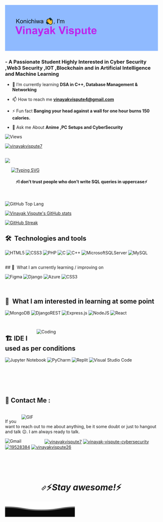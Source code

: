 <img src="download.png">
<h3 align="left">- A Passionate Student Highly Interested in Cyber Security ,Web3 Security ,IOT ,Blockchain and in Artificial Intelligence and Machine Learning</h3>



- 🌱 I’m currently learning **DSA in C++, Database Management & Networking**

- 📫 How to reach me **vinayakvispute4@gmail.com**

- ⚡ Fun fact **Banging your head against a wall for one hour burns 150 calories.**
- 💬 Ask me About **Anime ,PC Setups and CyberSecurity**

![Views](https://komarev.com/ghpvc/?username=VinayakVispute&color=blueviolet&style=for-the-badge&label=Views)
<a name="learning-next"></a>
<br>
<p align="left"> <a href="https://twitter.com/vinayakvispute7" target="blank"><img src="https://img.shields.io/twitter/follow/vinayakvispute7?logo=twitter&style=for-the-badge" alt="vinayakvispute7" /></a> </p><br>
<img src="https://camo.githubusercontent.com/63371d36886ee658f5a97401f393e1ab1684b2fd3de674b8f5efc7d410b2a3d0/68747470733a2f2f6d656469612e67697068792e636f6d2f6d656469612f57556c706c634d704f43456d5447427442572f67697068792e676966" data-canonical-src="https://media.giphy.com/media/WUlplcMpOCEmTGBtBW/giphy.gif" style="max-width: 100%; display: inline-block; height: 45px;" data-target="animated-image.originalImage"> <a href="https://git.io/typing-svg"><img src="https://readme-typing-svg.demolab.com?font=Fira+Code&pause=1000&width=435&lines=Hello+Guys+%2C+How+its+Going.;Its+Vinayak+Vispute" alt="Typing SVG" /></a>


<br>
<h4 align="center">⚡️I don’t trust people who don’t write SQL queries in uppercase⚡️</h4>
<br>

![GitHub Top Lang](https://github-readme-stats.vercel.app/api/top-langs/?username=VinayakVispute&layout=compact&langs_count=5&theme=algolia&hide=PowerShell,BatchFile)
<br>

[![Vinayak Vispute's GitHub stats](https://github-readme-stats.vercel.app/api?username=vinayakvispute&show_icons=true&theme=algolia&count_private=true)](https://github.com/vinayakvispute/github-readme-stats)



[![GitHub Streak](https://streak-stats.demolab.com?user=VinayakVispute&theme=algolia)](https://git.io/streak-stats)


## 🛠  Technologies and tools
<a name="learning-now"></a>
![HTML5](https://img.shields.io/badge/html5-%23E34F26.svg?style=for-the-badge&logo=html5&logoColor=white)
![CSS3](https://img.shields.io/badge/css3-%231572B6.svg?style=for-the-badge&logo=css3&logoColor=white)
![PHP](https://img.shields.io/badge/php-%23777BB4.svg?style=for-the-badge&logo=php&logoColor=white)
![C](https://img.shields.io/badge/c-%2300599C.svg?style=for-the-badge&logo=c&logoColor=white) 
![C++](https://img.shields.io/badge/c++-%2300599C.svg?style=for-the-badge&logo=c%2B%2B&logoColor=white)
![MicrosoftSQLServer](https://img.shields.io/badge/Microsoft%20SQL%20Sever-CC2927?style=for-the-badge&logo=microsoft%20sql%20server&logoColor=white)
![MySQL](https://img.shields.io/badge/mysql-%2300f.svg?style=for-the-badge&logo=mysql&logoColor=white)

<a name="learning-next"></a>



<br>
## 📖  What I am currently learning / improving on

![Figma](https://img.shields.io/badge/figma-%23F24E1E.svg?style=for-the-badge&logo=figma&logoColor=white)
![Django](https://img.shields.io/badge/django-%23092E20.svg?style=for-the-badge&logo=django&logoColor=white)
![Azure](https://img.shields.io/badge/azure-%230072C6.svg?style=for-the-badge&logo=microsoftazure&logoColor=white)
![CSS3](https://img.shields.io/badge/css3-%231572B6.svg?style=for-the-badge&logo=css3&logoColor=white)

<a name="learning-next"></a>

<br>



## 👾  What I am interested in learning at some point
![MongoDB](https://img.shields.io/badge/MongoDB-%234ea94b.svg?style=for-the-badge&logo=mongodb&logoColor=white) 
![DjangoREST](https://img.shields.io/badge/DJANGO-REST-ff1709?style=for-the-badge&logo=django&logoColor=white&color=ff1709&labelColor=gray)
![Express.js](https://img.shields.io/badge/express.js-%23404d59.svg?style=for-the-badge&logo=express&logoColor=%2361DAFB)
![NodeJS](https://img.shields.io/badge/node.js-6DA55F?style=for-the-badge&logo=node.js&logoColor=white)
![React](https://img.shields.io/badge/react-%2320232a.svg?style=for-the-badge&logo=react&logoColor=%2361DAFB)





<a name="learning-next"></a>
<br>
 
 <img align="right" alt="Coding" width="400" src="1936.gif">
 
## 🏗️ IDE I used as per conditions
![Jupyter Notebook](https://img.shields.io/badge/jupyter-%23FA0F00.svg?style=for-the-badge&logo=jupyter&logoColor=white)
![PyCharm](https://img.shields.io/badge/pycharm-143?style=for-the-badge&logo=pycharm&logoColor=black&color=black&labelColor=green)
![Replit](https://img.shields.io/badge/Replit-DD1200?style=for-the-badge&logo=Replit&logoColor=white)
![Visual Studio Code](https://img.shields.io/badge/Visual%20Studio%20Code-0078d7.svg?style=for-the-badge&logo=visual-studio-code&logoColor=white)





<br>
<br>
<br>
<br>

## 📱 Contact Me :

<p>
 </br>


<img hight="320" width="450" align="right" alt="GIF" src="https://github.com/Xx-Ashutosh-xX/Xx-Ashutosh-xX/blob/master/assets/93195.gif">


If you want to reach out to me about anything, be it some doubt or just to hangout and talk 😉.
I am always ready to talk.

<a href="mailto:vinayakvispute4@gmail.com">
 <img align="left" alt="Gmail" width="130" hight="100" src="https://github.com/Xx-Ashutosh-xX/Xx-Ashutosh-xX/blob/master/assets/icons/gmail.png" />
</a>
<a href="https://twitter.com/vinayakvispute7" target="blank"><img align="center" src="https://raw.githubusercontent.com/rahuldkjain/github-profile-readme-generator/master/src/images/icons/Social/twitter.svg" alt="vinayakvispute7" height="30" width="40" /></a>
<a href="https://linkedin.com/in/vinayak-vispute-cybersecurity" target="blank"><img align="center" src="https://raw.githubusercontent.com/rahuldkjain/github-profile-readme-generator/master/src/images/icons/Social/linked-in-alt.svg" alt="vinayak-vispute-cybersecurity" height="30" width="40" /></a>
<a href="https://stackoverflow.com/users/19528384" target="blank"><img align="center" src="https://raw.githubusercontent.com/rahuldkjain/github-profile-readme-generator/master/src/images/icons/Social/stack-overflow.svg" alt="19528384" height="30" width="40" /></a>
<a href="https://instagram.com/vinayakvispute26" target="blank"><img align="center" src="https://raw.githubusercontent.com/rahuldkjain/github-profile-readme-generator/master/src/images/icons/Social/instagram.svg" alt="vinayakvispute26" height="30" width="40" /></a>
</br>
</br>
</br>
</a>


 </p>
 <br>


<h1 align="center" dir="auto"><a id="user-content-️stay-awesome️" class="anchor" aria-hidden="true" href="#️stay-awesome️"><svg class="octicon octicon-link" viewBox="0 0 16 16" version="1.1" width="16" height="16" aria-hidden="true"><path fill-rule="evenodd" d="M7.775 3.275a.75.75 0 001.06 1.06l1.25-1.25a2 2 0 112.83 2.83l-2.5 2.5a2 2 0 01-2.83 0 .75.75 0 00-1.06 1.06 3.5 3.5 0 004.95 0l2.5-2.5a3.5 3.5 0 00-4.95-4.95l-1.25 1.25zm-4.69 9.64a2 2 0 010-2.83l2.5-2.5a2 2 0 012.83 0 .75.75 0 001.06-1.06 3.5 3.5 0 00-4.95 0l-2.5 2.5a3.5 3.5 0 004.95 4.95l1.25-1.25a.75.75 0 00-1.06-1.06l-1.25 1.25a2 2 0 01-2.83 0z"></path></svg></a><g-emoji class="g-emoji" alias="zap" fallback-src="https://github.githubassets.com/images/icons/emoji/unicode/26a1.png">⚡️</g-emoji><i>Stay awesome!</i><g-emoji class="g-emoji" alias="zap" fallback-src="https://github.githubassets.com/images/icons/emoji/unicode/26a1.png">⚡️</g-emoji></h1>
<img src="Bottom.svg" alt="Github Stats" style="max-width: 100%;">
